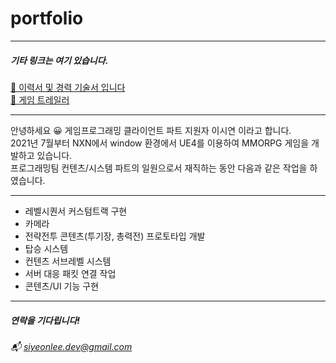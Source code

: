 # portfolio
------------

##### 기타 링크는 여기 있습니다.
[ 📜 이력서 및 경력 기술서 입니다](https://docs.google.com/document/d/1mJhKyUM6TNe9kCHLIW2ogxpk9IXck5aUvIEXizFj-Os/edit?usp=sharing) <br>
[ 🎈  게임 트레일러 ](https://www.youtube.com/watch?v=WbAyKX8-TcI)

------------
<p>
안녕하세요 😀
게임프로그래밍 클라이언트 파트 지원자 이시연 이라고 합니다.<br>
2021년 7월부터 NXN에서 window 환경에서 UE4를 이용하여 MMORPG 게임을 개발하고 있습니다.<br> 
프로그래밍팀 컨텐츠/시스템 파트의 일원으로서 재직하는 동안 다음과 같은 작업을 하였습니다.<br>
</p>

------------
* 레벨시퀀서 커스텀트랙 구현
* 카메라
* 전략전투 콘텐츠(투기장, 총력전) 프로토타입 개발
* 탑승 시스템
* 컨텐츠 서브레벨 시스템
* 서버 대응 패킷 연결 작업
* 콘텐츠/UI 기능 구현
------------
##### 연락을 기다립니다!
 ###### 📬 siyeonlee.dev@gmail.com
 
